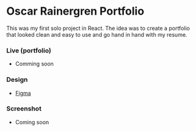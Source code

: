 # Oscar Rainergren Portfolio
This was my first solo project in React. The idea was to create a portfolio that looked clean and easy to use and go hand in hand with my resume.

### Live (portfolio)
- Comming soon

### Design
- <a href="https://www.figma.com/file/ebyRoBsaa79nzNHnzM2xrj/Untitled?node-id=0%3A1">Figma</a>

### Screenshot
- Coming soon
